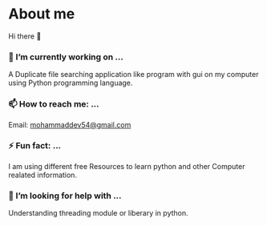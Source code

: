 # About me

Hi there 👋

### 🔭 I’m currently working on ...
A Duplicate file searching application like program with gui on my computer using Python programming language.

### 📫 How to reach me: ...
Email: mohammaddev54@gmail.com

### ⚡ Fun fact: ...
I am using different free Resources to learn python and other Computer realated information.

### 🤔 I’m looking for help with ...
Understanding threading module or liberary in python.

<!--
**Mohammaddev54/Mohammaddev54** is a ✨ _special_ ✨ repository because its `README.md` (this file) appears on your GitHub profile.

Here are some ideas to get you started:

- 👯 I’m looking to collaborate on ...
- 🌱 I’m currently learning ...
- 💬 Ask me about ...
- 😄 Pronouns: ...
-->
